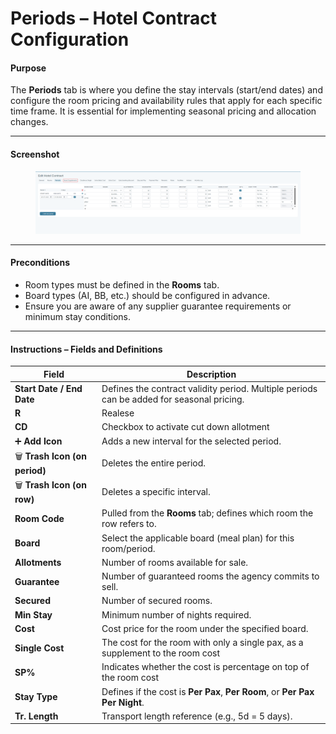 # Periods – Hotel Contract Configuration

#### Purpose

The **Periods** tab is where you define the stay intervals (start/end dates) and configure the room pricing and availability rules that apply for each specific time frame. It is essential for implementing seasonal pricing and allocation changes.

***

#### Screenshot

<figure><img src="../.gitbook/assets/image (288).png" alt=""><figcaption></figcaption></figure>

***

#### Preconditions

* Room types must be defined in the **Rooms** tab.
* Board types (AI, BB, etc.) should be configured in advance.
* Ensure you are aware of any supplier guarantee requirements or minimum stay conditions.

***

#### Instructions – Fields and Definitions

| Field                          | Description                                                                               |
| ------------------------------ | ----------------------------------------------------------------------------------------- |
| **Start Date / End Date**      | Defines the contract validity period. Multiple periods can be added for seasonal pricing. |
| **R**                          | Realese                                                                                   |
| **CD**                         | Checkbox to activate cut down allotment                                                   |
| ➕ **Add Icon**                 | Adds a new interval for the selected period.                                              |
| 🗑️ **Trash Icon (on period)** | Deletes the entire period.                                                                |
| 🗑️ **Trash Icon (on row)**    | Deletes a specific interval.                                                              |
| **Room Code**                  | Pulled from the **Rooms** tab; defines which room the row refers to.                      |
| **Board**                      | Select the applicable board (meal plan) for this room/period.                             |
| **Allotments**                 | Number of rooms available for sale.                                                       |
| **Guarantee**                  | Number of guaranteed rooms the agency commits to sell.                                    |
| **Secured**                    | Number of secured rooms.                                                                  |
| **Min Stay**                   | Minimum number of nights required.                                                        |
| **Cost**                       | Cost price for the room under the specified board.                                        |
| **Single Cost**                | The cost for the room with only a single pax, as a supplement to the room cost            |
| **SP%**                        | Indicates whether the cost is percentage on top of the room cost                          |
| **Stay Type**                  | Defines if the cost is **Per Pax**, **Per Room**, or **Per Pax Per Night**.               |
| **Tr. Length**                 | Transport length reference (e.g., 5d = 5 days).                                           |
